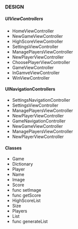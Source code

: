 ### DESIGN

##### UIViewControllers

* HomeViewController
* NewGameViewController
* HighScoreViewController
* SettingsViewController
* ManagePlayersViewController
* NewPlayerViewController
* ChoosePlayerViewController
* GameViewController
* InGamveViewController
* WinViewController

#### UINavigationControllers

* SettingsNavigationController
 * SettingsViewController
 * ManagePlayersViewController
 * NewPlayerViewController
* GameNavigationController
 * NewGameViewController
 * ManagePlayersViewController
 * NewPlayerViewController

#### Classes

* Game  
* Dictionary  
* Player
 * Name
 * Image
 * Score
 * func setImage
 * func getScore
* HighScoreList
 * Size
 * Players
 * List
 * func generateList  

  


